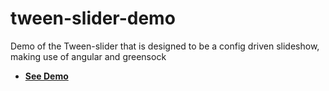 # tween-slider-demo
Demo of the Tween-slider that is designed to be a config driven slideshow, making use of angular and greensock

* **[See Demo](https://haydensookchand.github.io/tween-slider-demo)**
